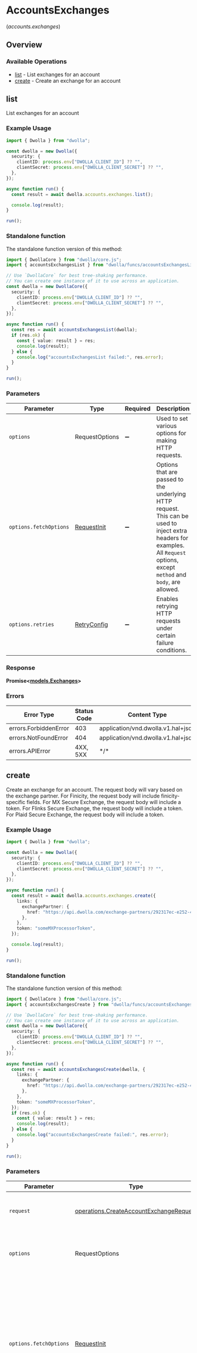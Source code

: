 # AccountsExchanges
(*accounts.exchanges*)

## Overview

### Available Operations

* [list](#list) - List exchanges for an account
* [create](#create) - Create an exchange for an account

## list

List exchanges for an account

### Example Usage

<!-- UsageSnippet language="typescript" operationID="listAccountExchanges" method="get" path="/exchanges" -->
```typescript
import { Dwolla } from "dwolla";

const dwolla = new Dwolla({
  security: {
    clientID: process.env["DWOLLA_CLIENT_ID"] ?? "",
    clientSecret: process.env["DWOLLA_CLIENT_SECRET"] ?? "",
  },
});

async function run() {
  const result = await dwolla.accounts.exchanges.list();

  console.log(result);
}

run();
```

### Standalone function

The standalone function version of this method:

```typescript
import { DwollaCore } from "dwolla/core.js";
import { accountsExchangesList } from "dwolla/funcs/accountsExchangesList.js";

// Use `DwollaCore` for best tree-shaking performance.
// You can create one instance of it to use across an application.
const dwolla = new DwollaCore({
  security: {
    clientID: process.env["DWOLLA_CLIENT_ID"] ?? "",
    clientSecret: process.env["DWOLLA_CLIENT_SECRET"] ?? "",
  },
});

async function run() {
  const res = await accountsExchangesList(dwolla);
  if (res.ok) {
    const { value: result } = res;
    console.log(result);
  } else {
    console.log("accountsExchangesList failed:", res.error);
  }
}

run();
```

### Parameters

| Parameter                                                                                                                                                                      | Type                                                                                                                                                                           | Required                                                                                                                                                                       | Description                                                                                                                                                                    |
| ------------------------------------------------------------------------------------------------------------------------------------------------------------------------------ | ------------------------------------------------------------------------------------------------------------------------------------------------------------------------------ | ------------------------------------------------------------------------------------------------------------------------------------------------------------------------------ | ------------------------------------------------------------------------------------------------------------------------------------------------------------------------------ |
| `options`                                                                                                                                                                      | RequestOptions                                                                                                                                                                 | :heavy_minus_sign:                                                                                                                                                             | Used to set various options for making HTTP requests.                                                                                                                          |
| `options.fetchOptions`                                                                                                                                                         | [RequestInit](https://developer.mozilla.org/en-US/docs/Web/API/Request/Request#options)                                                                                        | :heavy_minus_sign:                                                                                                                                                             | Options that are passed to the underlying HTTP request. This can be used to inject extra headers for examples. All `Request` options, except `method` and `body`, are allowed. |
| `options.retries`                                                                                                                                                              | [RetryConfig](../../lib/utils/retryconfig.md)                                                                                                                                  | :heavy_minus_sign:                                                                                                                                                             | Enables retrying HTTP requests under certain failure conditions.                                                                                                               |

### Response

**Promise\<[models.Exchanges](../../models/exchanges.md)\>**

### Errors

| Error Type                         | Status Code                        | Content Type                       |
| ---------------------------------- | ---------------------------------- | ---------------------------------- |
| errors.ForbiddenError              | 403                                | application/vnd.dwolla.v1.hal+json |
| errors.NotFoundError               | 404                                | application/vnd.dwolla.v1.hal+json |
| errors.APIError                    | 4XX, 5XX                           | \*/\*                              |

## create

Create an exchange for an account. The request body will vary based on the exchange partner.
For Finicity, the request body will include finicity-specific fields.
For MX Secure Exchange, the request body will include a token.
For Flinks Secure Exchange, the request body will include a token.
For Plaid Secure Exchange, the request body will include a token.


### Example Usage

<!-- UsageSnippet language="typescript" operationID="createAccountExchange" method="post" path="/exchanges" -->
```typescript
import { Dwolla } from "dwolla";

const dwolla = new Dwolla({
  security: {
    clientID: process.env["DWOLLA_CLIENT_ID"] ?? "",
    clientSecret: process.env["DWOLLA_CLIENT_SECRET"] ?? "",
  },
});

async function run() {
  const result = await dwolla.accounts.exchanges.create({
    links: {
      exchangePartner: {
        href: "https://api.dwolla.com/exchange-partners/292317ec-e252-47d8-93c3-2d128e037aa4",
      },
    },
    token: "someMXProcessorToken",
  });

  console.log(result);
}

run();
```

### Standalone function

The standalone function version of this method:

```typescript
import { DwollaCore } from "dwolla/core.js";
import { accountsExchangesCreate } from "dwolla/funcs/accountsExchangesCreate.js";

// Use `DwollaCore` for best tree-shaking performance.
// You can create one instance of it to use across an application.
const dwolla = new DwollaCore({
  security: {
    clientID: process.env["DWOLLA_CLIENT_ID"] ?? "",
    clientSecret: process.env["DWOLLA_CLIENT_SECRET"] ?? "",
  },
});

async function run() {
  const res = await accountsExchangesCreate(dwolla, {
    links: {
      exchangePartner: {
        href: "https://api.dwolla.com/exchange-partners/292317ec-e252-47d8-93c3-2d128e037aa4",
      },
    },
    token: "someMXProcessorToken",
  });
  if (res.ok) {
    const { value: result } = res;
    console.log(result);
  } else {
    console.log("accountsExchangesCreate failed:", res.error);
  }
}

run();
```

### Parameters

| Parameter                                                                                                                                                                      | Type                                                                                                                                                                           | Required                                                                                                                                                                       | Description                                                                                                                                                                    |
| ------------------------------------------------------------------------------------------------------------------------------------------------------------------------------ | ------------------------------------------------------------------------------------------------------------------------------------------------------------------------------ | ------------------------------------------------------------------------------------------------------------------------------------------------------------------------------ | ------------------------------------------------------------------------------------------------------------------------------------------------------------------------------ |
| `request`                                                                                                                                                                      | [operations.CreateAccountExchangeRequest](../../models/operations/createaccountexchangerequest.md)                                                                             | :heavy_check_mark:                                                                                                                                                             | The request object to use for the request.                                                                                                                                     |
| `options`                                                                                                                                                                      | RequestOptions                                                                                                                                                                 | :heavy_minus_sign:                                                                                                                                                             | Used to set various options for making HTTP requests.                                                                                                                          |
| `options.fetchOptions`                                                                                                                                                         | [RequestInit](https://developer.mozilla.org/en-US/docs/Web/API/Request/Request#options)                                                                                        | :heavy_minus_sign:                                                                                                                                                             | Options that are passed to the underlying HTTP request. This can be used to inject extra headers for examples. All `Request` options, except `method` and `body`, are allowed. |
| `options.retries`                                                                                                                                                              | [RetryConfig](../../lib/utils/retryconfig.md)                                                                                                                                  | :heavy_minus_sign:                                                                                                                                                             | Enables retrying HTTP requests under certain failure conditions.                                                                                                               |

### Response

**Promise\<[operations.CreateAccountExchangeResponse](../../models/operations/createaccountexchangeresponse.md)\>**

### Errors

| Error Type                                       | Status Code                                      | Content Type                                     |
| ------------------------------------------------ | ------------------------------------------------ | ------------------------------------------------ |
| errors.InvalidExchangeTokenError                 | 400                                              | application/vnd.dwolla.v1.hal+json               |
| errors.InvalidExchangeError                      | 400                                              | application/vnd.dwolla.v1.hal+json               |
| errors.CreateAccountExchangeDwollaV1HalJSONError | 401                                              | application/vnd.dwolla.v1.hal+json               |
| errors.ForbiddenError                            | 403                                              | application/vnd.dwolla.v1.hal+json               |
| errors.NotFoundError                             | 404                                              | application/vnd.dwolla.v1.hal+json               |
| errors.APIError                                  | 4XX, 5XX                                         | \*/\*                                            |